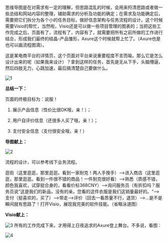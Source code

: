 思维导图是在对需求有一定的理解，但思路混乱的时候，会用来捋清思路或者做一些总结和网站内容的整理，辅助需求的分析及功能的确定；在需求及功能确定后，需要把它们拆分为各个小的任务目标，做好信息架构与任务流程的设计。这个时候需要Visio的帮忙，当然啦，Visio还是可以做一些项目管理的图表的；当把这些工作完成之后，页面有了，流程有了，内容有了，就需要把所有之前所做的工作进行结合，形成我们最终的结晶-产品雏形，Axure这个时候就帮上忙了。（Axure也是也可以画流程图滴）。



这是某电商平台的详情页，这个页面对平台来说重要程度不言而喻。那么它是怎么设计出来的呢（如果我来设计）？拿到这样的任务，首先是无从下手，头脑懵逼，然后四肢无力，心跳加速，最后搞清楚自己要做什么。

![1](http://upload.chinaz.com/2015/1201/1448945844426.jpg)

**总结一下：**

页面的终极目标为：说服！

1. 展示产品信息（性价比很OK哦，亲！）；

2. 用户自评价信息（还很多人买了哦，亲！）；

3. 支付安全信息（支付很安全哦，亲！）

**导图献上：**

![2](http://upload.chinaz.com/2015/1201/1448945844269.jpg)

流程的设计，可以参考线下业务流程。

逛街（这里逛逛，那里逛逛。看到一家耐克！两人手挽手）—>进入商店（这里逛逛，那里逛逛。看到一件很不错的商品！一件耐克很好看）–>熟悉（质感不错，颜色我喜欢，试穿挺合身的，看看价标368CNY）—>询问服务员（有折扣吗？服务员说”这是我们的新品，没有的亲。您看的这件衣服是我们这销量最好的。“—>支付（挺喜欢的，买了）–>带走–>评价（回去一看质量不行，退货）—>…是不是瞬间就有思路了！打开Visio，展现我完美的软件技能。（省略泳道图）

**Visio献上：**

![3](http://upload.chinaz.com/2015/1201/1448945844383.jpg)
所有的工作完成下来，才用得上日夜追求的Axure登上舞台。不多说，看图：

![4](http://upload.chinaz.com/2015/1201/1448945844870.jpg)
